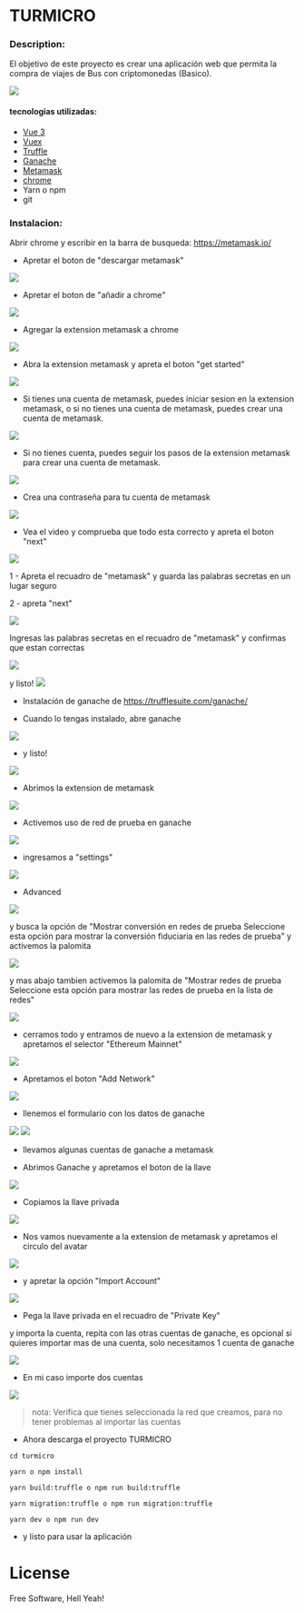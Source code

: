 # TURMICRO

### Description:

El objetivo de este proyecto es crear una aplicación web que permita la compra de viajes de Bus con criptomonedas (Basico).

<img src="./img.png" />

#### tecnologias utilizadas:

- [Vue 3](https://vuejs.org/) </br>
- [Vuex](https://vuex.vuejs.org/) </br>
- [Truffle](https://trufflesuite.com/)</br>
- [Ganache](https://trufflesuite.com/ganache/)</br>
- [Metamask](https://metamask.io/)</br>
- [chrome](https://www.google.com/chrome/browser/desktop/)</br>
- Yarn o npm</br>
- git</br>


### Instalacion:

Abrir chrome y escribir en la barra de busqueda: https://metamask.io/

- Apretar el boton de "descargar metamask"
<img src="./imgs/img0.png" />

- Apretar el boton de "añadir a chrome"
<img src="./imgs/img1.png" />

- Agregar la extension metamask a chrome
<img src="./imgs/img2.png" />

- Abra la extension metamask y apreta el boton "get started"

<img src="./imgs/img3.png" />

- Si tienes una cuenta de metamask, puedes iniciar sesion en la extension metamask, o si no tienes una cuenta de metamask, puedes crear una cuenta de metamask.

<img src="./imgs/img4.png" />

- Si no tienes cuenta, puedes seguir los pasos de la extension metamask para crear una cuenta de metamask.

<img src="./imgs/img5.png" />

- Crea una contraseña para tu cuenta de metamask

<img src="./imgs/img6.png" />

- Vea el video y comprueba que todo esta correcto y apreta el boton "next"

<img src="./imgs/img7.png" />

1 - Apreta el recuadro de "metamask" y guarda las palabras secretas en un lugar seguro

2 - apreta "next"

<img src="./imgs/img8.png" />

Ingresas las palabras secretas en el recuadro de "metamask" y confirmas que estan correctas

<img src="./imgs/img9.png" />

y listo!
<img src="./imgs/img10.png" />

- Instalación de ganache de https://trufflesuite.com/ganache/

- Cuando lo tengas instalado, abre ganache

<img src="./imgs/img11.png" />

- y listo!

<img src="./imgs/img12.png" />

- Abrimos la extension de metamask

<img src="./imgs/img13.png" />

- Activemos uso de red de prueba en ganache
<img src="./imgs/img28.png" />

- ingresamos a "settings"

<img src="./imgs/img19.png" />

- Advanced
<img src="./imgs/img20.png" />

y busca la opción de "Mostrar conversión en redes de prueba
Seleccione esta opción para mostrar la conversión fiduciaria en las redes de prueba" y activemos la palomita

<img src="./imgs/img21.png" />

y mas abajo tambien activemos la palomita de "Mostrar redes de prueba
Seleccione esta opción para mostrar las redes de prueba en la lista de redes"

<img src="./imgs/img22.png" />

- cerramos todo y entramos de nuevo a la extension de metamask y apretamos el selector "Ethereum Mainnet"

<img src="./imgs/img14.png" />

- Apretamos el boton "Add Network"

<img src="./imgs/img15.png" />




- llenemos el formulario con los datos de ganache
<img src="./imgs/img17.png" />
<img src="./imgs/img16.png" />

- llevamos algunas cuentas de ganache a metamask

- Abrimos Ganache y apretamos el boton de la llave

<img src="./imgs/img23.png" />

- Copiamos la llave privada

<img src="./imgs/img24.png" />

- Nos vamos nuevamente a la extension de metamask y apretamos el circulo del avatar

<img src="./imgs/img18.png" />

- y apretar la opción "Import Account"

<img src="./imgs/img25.png" />

- Pega la llave privada en el recuadro de "Private Key"

y importa la cuenta, repita con las otras cuentas de ganache, es opcional si quieres importar mas de una cuenta, solo necesitamos 1 cuenta de ganache

<img src="./imgs/img26.png" />

- En mi caso importe dos cuentas

<img src="./imgs/img27.png" />

>nota: Verifica que tienes seleccionada la red que creamos, para no tener problemas al importar las cuentas




- Ahora descarga el proyecto TURMICRO

````
cd turmicro

yarn o npm install

yarn build:truffle o npm run build:truffle

yarn migration:truffle o npm run migration:truffle

yarn dev o npm run dev

````

-  y listo para usar la aplicación

# License

Free Software, Hell Yeah!


